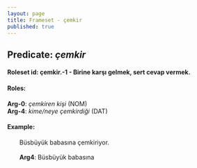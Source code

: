 ```yaml
---
layout: page
title: Frameset - çemkir
published: true
---
```

<h2>Predicate: <i>çemkir</i></h2>
<h4>Roleset id: çemkir.-1 - Birine karşı gelmek, sert cevap vermek.<br>
<h4>Roles:</h4>
<b>Arg-0</b>: <i>çemkiren kişi</i>  (NOM) <br>
<b>Arg-4</b>: <i>kime/neye çemkirdiği</i>  (DAT) <br>
<h4>Example:</h4>
&emsp;&emsp;Büsbüyük babasına çemkiriyor.<br><br>
&emsp;&emsp;<b>Arg4</b>:  Büsbüyük babasına<br>

